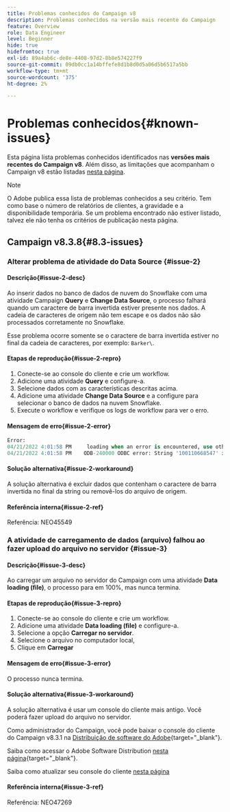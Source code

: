 ```yaml
---
title: Problemas conhecidos do Campaign v8
description: Problemas conhecidos na versão mais recente do Campaign
feature: Overview
role: Data Engineer
level: Beginner
hide: true
hidefromtoc: true
exl-id: 89a4ab6c-de8e-4408-97d2-8b8e574227f9
source-git-commit: 09db0cc1a14bffefe8d1b8d0d5a06d5b6517a5bb
workflow-type: tm+mt
source-wordcount: '375'
ht-degree: 2%

---
```


# Problemas conhecidos{#known-issues}

Esta página lista problemas conhecidos identificados nas **versões mais recentes do Campaign v8**. Além disso, as limitações que acompanham o Campaign v8 estão listadas [nesta página](ac-guardrails.md).


>[!NOTE]
>
>O Adobe publica essa lista de problemas conhecidos a seu critério. Tem como base o número de relatórios de clientes, a gravidade e a disponibilidade temporária. Se um problema encontrado não estiver listado, talvez ele não tenha os critérios de publicação nesta página.

## Campaign v8.3.8{#8.3-issues}

### Alterar problema de atividade do Data Source {#issue-2}

#### Descrição{#issue-2-desc}

Ao inserir dados no banco de dados de nuvem do Snowflake com uma atividade Campaign **Query** e **Change Data Source**, o processo falhará quando um caractere de barra invertida estiver presente nos dados. A cadeia de caracteres de origem não tem escape e os dados não são processados corretamente no Snowflake.

Esse problema ocorre somente se o caractere de barra invertida estiver no final da cadeia de caracteres, por exemplo: `Barker\`.


#### Etapas de reprodução{#issue-2-repro}

1. Conecte-se ao console do cliente e crie um workflow.
1. Adicione uma atividade **Query** e configure-a.
1. Selecione dados com as características descritas acima.
1. Adicione uma atividade **Change Data Source** e a configure para selecionar o banco de dados na nuvem Snowflake.
1. Execute o workflow e verifique os logs de workflow para ver o erro.


#### Mensagem de erro{#issue-2-error}

```sql
Error:
04/21/2022 4:01:58 PM     loading when an error is encountered, use other values such as 'SKIP_FILE' or 'CONTINUE' for the ON_ERROR option. For more information on loading options, please run 'info loading_data' in a SQL client. SQLState: 22000
04/21/2022 4:01:58 PM    ODB-240000 ODBC error: String '100110668547' is too long and would be truncated   File 'wkf1656797_21_1_3057430574#458516uploadPart0.chunk.gz', line 1, character 0   Row 90058, column "WKF1656797_21_1"["SCARRIER_ROUTE":13]   If you would like to continue
```

#### Solução alternativa{#issue-2-workaround}

A solução alternativa é excluir dados que contenham o caractere de barra invertida no final da string ou removê-los do arquivo de origem.


#### Referência interna{#issue-2-ref}

Referência: NEO45549


### A atividade de carregamento de dados (arquivo) falhou ao fazer upload do arquivo no servidor {#issue-3}

#### Descrição{#issue-3-desc}

Ao carregar um arquivo no servidor do Campaign com uma atividade **Data loading (file)**, o processo para em 100%, mas nunca termina.

#### Etapas de reprodução{#issue-3-repro}

1. Conecte-se ao console do cliente e crie um workflow.
1. Adicione uma atividade **Data loading (file)** e configure-a.
1. Selecione a opção **Carregar no servidor**.
1. Selecione o arquivo no computador local,
1. Clique em **Carregar**


#### Mensagem de erro{#issue-3-error}

O processo nunca termina.

#### Solução alternativa{#issue-3-workaround}

A solução alternativa é usar um console do cliente mais antigo. Você poderá fazer upload do arquivo no servidor.

Como administrador do Campaign, você pode baixar o console do cliente do Campaign v8.3.1 na [Distribuição de software do Adobe](https://experience.adobe.com/#/downloads/content/software-distribution/en/campaign.html?1_group.propertyvalues.property=.%2Fjcr%3Acontent%2Fmetadata%2Fdc%3Aversion&amp;1_group.propertyvalues.operation=equals&amp;1_group.propertyvalues.0_values=target-version%3Acampaign%2F8&amp;orderby=%40jcr%3Acontent%2Fjcr%3AlastModified&amp;orderby.sort=desc&amp;layout=list&amp;p.offset=0&amp;p.limit=4){target="_blank"}.

Saiba como acessar o Adobe Software Distribution [nesta página](https://experienceleague.adobe.com/docs/experience-cloud/software-distribution/home.html?lang=pt-BR){target="_blank"}.

Saiba como atualizar seu console do cliente [nesta página](connect.md)

#### Referência interna{#issue-3-ref}

Referência: NEO47269

